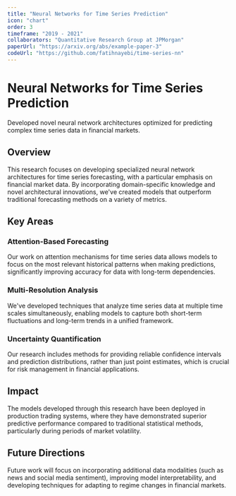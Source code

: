 ```yaml
---
title: "Neural Networks for Time Series Prediction"
icon: "chart"
order: 3
timeframe: "2019 - 2021"
collaborators: "Quantitative Research Group at JPMorgan"
paperUrl: "https://arxiv.org/abs/example-paper-3"
codeUrl: "https://github.com/fatihnayebi/time-series-nn"
---
```


# Neural Networks for Time Series Prediction

Developed novel neural network architectures optimized for predicting complex time series data in financial markets.

## Overview

This research focuses on developing specialized neural network architectures for time series forecasting, with a particular emphasis on financial market data. By incorporating domain-specific knowledge and novel architectural innovations, we've created models that outperform traditional forecasting methods on a variety of metrics.

## Key Areas

### Attention-Based Forecasting

Our work on attention mechanisms for time series data allows models to focus on the most relevant historical patterns when making predictions, significantly improving accuracy for data with long-term dependencies.

### Multi-Resolution Analysis

We've developed techniques that analyze time series data at multiple time scales simultaneously, enabling models to capture both short-term fluctuations and long-term trends in a unified framework.

### Uncertainty Quantification

Our research includes methods for providing reliable confidence intervals and prediction distributions, rather than just point estimates, which is crucial for risk management in financial applications.

## Impact

The models developed through this research have been deployed in production trading systems, where they have demonstrated superior predictive performance compared to traditional statistical methods, particularly during periods of market volatility.

## Future Directions

Future work will focus on incorporating additional data modalities (such as news and social media sentiment), improving model interpretability, and developing techniques for adapting to regime changes in financial markets. 